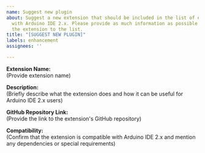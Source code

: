 ```yaml
---
name: Suggest new plugin
about: Suggest a new extension that should be included in the list of extensions compatible
  with Arduino IDE 2.x. Please provide as much information as possible so we can add
  the extension to the list.
title: "[SUGGEST NEW PLUGIN]"
labels: enhancement
assignees: ''

---
```


**Extension Name:**  
(Provide extension name)

**Description:**  
(Briefly describe what the extension does and how it can be useful for Arduino IDE 2.x users)

**GitHub Repository Link:**  
(Provide the link to the extension's GitHub repository)

**Compatibility:**  
(Confirm that the extension is compatible with Arduino IDE 2.x and mention any dependencies or special requirements)
